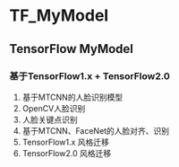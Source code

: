 # TF_MyModel
## TensorFlow MyModel
### 基于TensorFlow1.x + TensorFlow2.0  

1. 基于MTCNN的人脸识别模型  
2. OpenCV人脸识别  
3. 人脸关键点识别  
4. 基于MTCNN、FaceNet的人脸对齐、识别  
5. TensorFlow1.x 风格迁移  
6. TensorFlow2.0 风格迁移  

